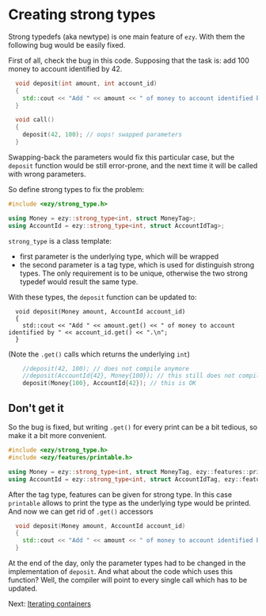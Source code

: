 # Creating strong types

Strong typedefs (aka newtype) is one main feature of `ezy`. With them the following bug would be easily fixed.

First of all, check the bug in this code. Supposing that the task is: add 100 money to account identified by 42.

```cpp
  void deposit(int amount, int account_id)
  {
    std::cout << "Add " << amount << " of money to account identified by " << account_id << ".\n";
  }

  void call()
  {
    deposit(42, 100); // oops! swapped parameters
  }
```

Swapping-back the parameters would fix this particular case, but the `deposit` function would be still
error-prone, and the next time it will be called with wrong parameters.

So define strong types to fix the problem:

```cpp
#include <ezy/strong_type.h>

using Money = ezy::strong_type<int, struct MoneyTag>;
using AccountId = ezy::strong_type<int, struct AccountIdTag>;
```

`strong_type` is a class template:
 * first parameter is the underlying type, which will be wrapped
 * the second parameter is a tag type, which is used for distinguish strong types. The only requirement is to
   be unique, otherwise the two strong typedef would result the same type.

With these types, the `deposit` function can be updated to:
```
  void deposit(Money amount, AccountId account_id)
  {
    std::cout << "Add " << amount.get() << " of money to account identified by " << account_id.get() << ".\n";
  }
```
(Note the `.get()` calls which returns the underlying `int`)

```cpp
    //deposit(42, 100); // does not compile anymore
    //deposit(AccountId{42}, Money{100}); // this still does not compile
    deposit(Money{100}, AccountId{42}); // this is OK
```

## Don't get it

So the bug is fixed, but writing `.get()` for every print can be a bit tedious, so make it a bit more
convenient.


```cpp
#include <ezy/strong_type.h>
#include <ezy/features/printable.h>

using Money = ezy::strong_type<int, struct MoneyTag, ezy::features::printable>;
using AccountId = ezy::strong_type<int, struct AccountIdTag, ezy::features::printable>;
```

After the tag type, features can be given for strong type. In this case `printable` allows to print the type
as the underlying type would be printed. And now we can get rid of `.get()` accessors

```cpp
  void deposit(Money amount, AccountId account_id)
  {
    std::cout << "Add " << amount << " of money to account identified by " << account_id << ".\n";
  }
```

At the end of the day, only the parameter types had to be changed in the implementation of `deposit`. And what
about the code which uses this function? Well, the compiler will point to every single call which has to be
updated.

Next: [Iterating containers](02_iterable.md)
